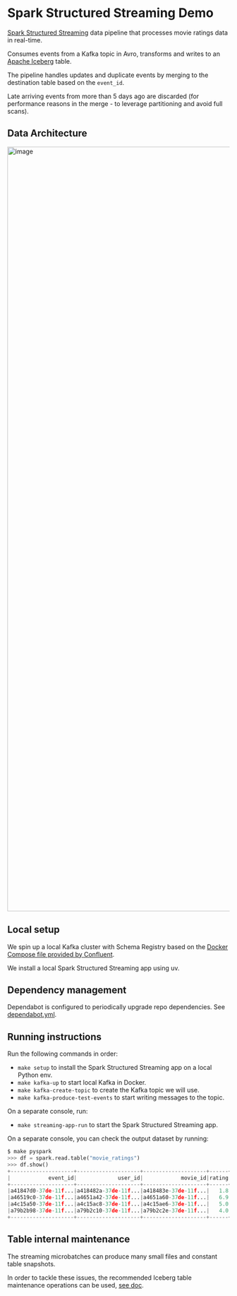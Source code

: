 # Spark Structured Streaming Demo
[Spark Structured Streaming](https://spark.apache.org/docs/latest/structured-streaming-programming-guide.html) data pipeline that processes movie ratings data in real-time.

Consumes events from a Kafka topic in Avro, transforms and writes to an [Apache Iceberg](https://iceberg.apache.org/) table.

The pipeline handles updates and duplicate events by merging to the destination table based on the `event_id`.

Late arriving events from more than 5 days ago are discarded (for performance reasons in the merge - to leverage partitioning and avoid full scans).

## Data Architecture
<img width="1731" alt="image" src="https://github.com/user-attachments/assets/79551b02-e192-4203-9d6b-2ce07253056f" />

## Local setup
We spin up a local Kafka cluster with Schema Registry based on the [Docker Compose file provided by Confluent](https://github.com/confluentinc/cp-all-in-one/blob/8.0.0-post/cp-all-in-one-community/docker-compose.yml).

We install a local Spark Structured Streaming app using uv.

## Dependency management
Dependabot is configured to periodically upgrade repo dependencies. See [dependabot.yml](.github/dependabot.yml).

## Running instructions
Run the following commands in order:
* `make setup` to install the Spark Structured Streaming app on a local Python env.
* `make kafka-up` to start local Kafka in Docker.
* `make kafka-create-topic` to create the Kafka topic we will use.
* `make kafka-produce-test-events` to start writing messages to the topic.

On a separate console, run:
* `make streaming-app-run` to start the Spark Structured Streaming app.

On a separate console, you can check the output dataset by running:
```python
$ make pyspark
>>> df = spark.read.table("movie_ratings")
>>> df.show()
+--------------------+--------------------+--------------------+------+-----------+----------------+-----------+
|            event_id|             user_id|            movie_id|rating|is_approved|rating_timestamp|rating_date|
+--------------------+--------------------+--------------------+------+-----------+----------------+-----------+
|a41847d0-37de-11f...|a418482a-37de-11f...|a418483e-37de-11f...|   1.8|      false|      1748008982| 2025-05-23|
|a46519c0-37de-11f...|a4651a42-37de-11f...|a4651a60-37de-11f...|   6.9|      false|      1748008982| 2025-05-23|
|a4c15a50-37de-11f...|a4c15ac8-37de-11f...|a4c15ae6-37de-11f...|   5.0|      false|      1748008983| 2025-05-23|
|a79b2b98-37de-11f...|a79b2c10-37de-11f...|a79b2c2e-37de-11f...|   4.0|      false|      1748008988| 2025-05-23|
+--------------------+--------------------+--------------------+------+-----------+----------------+-----------+
```

## Table internal maintenance
The streaming microbatches can produce many small files and constant table snapshots.

In order to tackle these issues, the recommended Iceberg table maintenance operations can be used, [see doc](https://iceberg.apache.org/docs/latest/spark-structured-streaming/#maintenance-for-streaming-tables).
